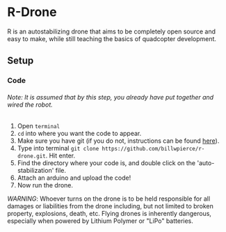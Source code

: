 # R-Drone
R is an autostabilizing drone that aims to be completely open source and easy to make, while still teaching the basics of quadcopter development.

## Setup

### Code
###### Note: It is assumed that by this step, you already have put together and wired the robot.
1. Open `terminal`
2. `cd` into where you want the code to appear.
3. Make sure you have git (if you do not, instructions can be found [here](https://git-scm.com/book/en/v2/Getting-Started-Installing-Git)).
4. Type into terminal `git clone https://github.com/billwpierce/r-drone.git`. Hit enter.
5. Find the directory where your code is, and double click on the 'auto-stabilization' file.
6. Attach an arduino and upload the code!
7. Now run the drone.

*WARNING*: Whoever turns on the drone is to be held responsible for all damages or liabilities from the drone including, but not limited to broken property, explosions, death, etc. Flying drones is inherently dangerous, especially when powered by Lithium Polymer or "LiPo" batteries.
